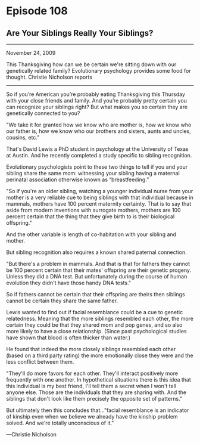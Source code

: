 # Episode 108

## Are Your Siblings Really Your Siblings?

---

November 24, 2009

This Thanksgiving how can we be certain we're sitting down with our genetically related family? Evolutionary psychology provides some food for thought. Christie Nicholson reports

---

So if you’re American you’re probably eating Thanksgiving this Thursday with your close friends and family. And you’re probably pretty certain you can recognize your siblings right? But what makes you so certain they are genetically connected to you?

"We take it for granted how we know who are mother is, how we know who our father is, how we know who our brothers and sisters, aunts and uncles, cousins, etc."

That's David Lewis a PhD student in psychology at the University of Texas at Austin. And he recently completed a study specific to sibling recognition.

Evolutionary psychologists point to these two things to tell if you and your sibling share the same mom: witnessing your sibling having a maternal perinatal association otherwise known as “breastfeeding.”

"So if you're an older sibling, watching a younger individual nurse from your mother is a very reliable cue to being siblings with that individual because in mammals, mothers have 100 percent maternity certainty. That is to say that aside from modern inventions with surrogate mothers, mothers are 100 percent certain that the thing that they give birth to is their biological offspring."

And the other variable is length of co-habitation with your sibling and mother.

But sibling recognition also requires a known shared paternal connection.

"But there's a problem in mammals. And that is that for fathers they cannot be 100 percent certain that their mates' offspring are their genetic progeny. Unless they did a DNA test. But unfortunately during the course of human evolution they didn't have those handy DNA tests."

So if fathers cannot be certain that their offspring are theirs then siblings cannot be certain they share the same father.

Lewis wanted to find out if facial resemblance could be a cue to genetic relatedness. Meaning that the more siblings resembled each other, the more certain they could be that they shared mom and pop genes, and so also more likely to have a close relationship. (Since past psychological studies have shown that blood is often thicker than water.)

He found that indeed the more closely siblings resembled each other (based on a third party rating) the more emotionally close they were and the less conflict between them.

"They'll do more favors for each other. They'll interact positively more frequently with one another. In hypothetical situations there is this idea that this individual is my best friend, I'll tell them a secret when I won't tell anyone else. Those are the individuals that they are sharing with. And the siblings that don't look like them precisely the opposite set of patterns."

But ultimately then this concludes that..."facial resemblance is an indicator of kinship even when we believe we already have the kinship problem solved. And we're totally unconscious of it."

—Christie Nicholson

